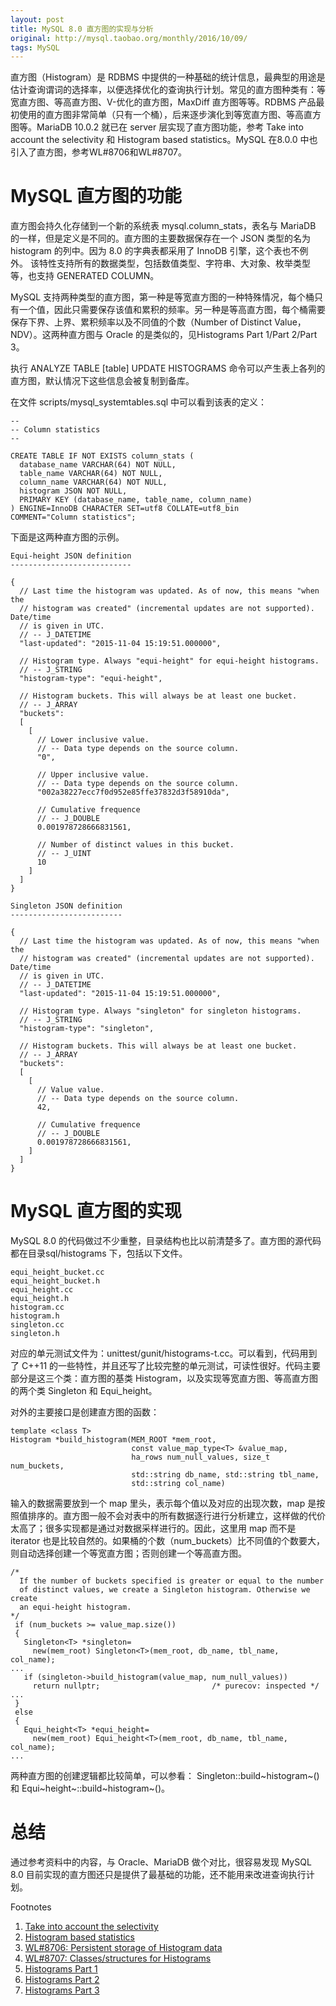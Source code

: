 ```yaml
---
layout: post
title: MySQL 8.0 直方图的实现与分析
original: http://mysql.taobao.org/monthly/2016/10/09/
tags: MySQL
---
```


直方图（Histogram）是 RDBMS 中提供的一种基础的统计信息，最典型的用途是估计查询谓词的选择率，以便选择优化的查询执行计划。常见的直方图种类有：等宽直方图、等高直方图、V-优化的直方图，MaxDiff 直方图等等。RDBMS 产品最初使用的直方图非常简单（只有一个桶），后来逐步演化到等宽直方图、等高直方图等。MariaDB 10.0.2 就已在 server 层实现了直方图功能，参考 Take into account the selectivity 和 Histogram based statistics。MySQL 在8.0.0 中也引入了直方图，参考WL#8706和WL#8707。

# MySQL 直方图的功能

直方图会持久化存储到一个新的系统表 mysql.column_stats，表名与 MariaDB 的一样，但是定义是不同的。直方图的主要数据保存在一个 JSON 类型的名为 histogram 的列中。因为 8.0 的字典表都采用了 InnoDB 引擎，这个表也不例外。 该特性支持所有的数据类型，包括数值类型、字符串、大对象、枚举类型等，也支持 GENERATED COLUMN。

MySQL 支持两种类型的直方图，第一种是等宽直方图的一种特殊情况，每个桶只有一个值，因此只需要保存该值和累积的频率。另一种是等高直方图，每个桶需要保存下界、上界、累积频率以及不同值的个数（Number of Distinct Value，NDV）。这两种直方图与 Oracle 的是类似的，见Histograms Part 1/Part 2/Part 3。

执行 ANALYZE TABLE [table] UPDATE HISTOGRAMS 命令可以产生表上各列的直方图，默认情况下这些信息会被复制到备库。

在文件 scripts/mysql_systemtables.sql 中可以看到该表的定义：

```
--
-- Column statistics
--

CREATE TABLE IF NOT EXISTS column_stats (
  database_name VARCHAR(64) NOT NULL,
  table_name VARCHAR(64) NOT NULL,
  column_name VARCHAR(64) NOT NULL,
  histogram JSON NOT NULL,
  PRIMARY KEY (database_name, table_name, column_name)
) ENGINE=InnoDB CHARACTER SET=utf8 COLLATE=utf8_bin
COMMENT="Column statistics";
```

下面是这两种直方图的示例。

```
Equi-height JSON definition
---------------------------

{
  // Last time the histogram was updated. As of now, this means "when the
  // histogram was created" (incremental updates are not supported). Date/time
  // is given in UTC.
  // -- J_DATETIME
  "last-updated": "2015-11-04 15:19:51.000000",

  // Histogram type. Always "equi-height" for equi-height histograms.
  // -- J_STRING
  "histogram-type": "equi-height",

  // Histogram buckets. This will always be at least one bucket.
  // -- J_ARRAY
  "buckets":
  [
    [
      // Lower inclusive value.
      // -- Data type depends on the source column.
      "0",

      // Upper inclusive value.
      // -- Data type depends on the source column.
      "002a38227ecc7f0d952e85ffe37832d3f58910da",

      // Cumulative frequence
      // -- J_DOUBLE
      0.001978728666831561,

      // Number of distinct values in this bucket.
      // -- J_UINT
      10
    ]
  ]
}

Singleton JSON definition
-------------------------

{
  // Last time the histogram was updated. As of now, this means "when the
  // histogram was created" (incremental updates are not supported). Date/time
  // is given in UTC.
  // -- J_DATETIME
  "last-updated": "2015-11-04 15:19:51.000000",

  // Histogram type. Always "singleton" for singleton histograms.
  // -- J_STRING
  "histogram-type": "singleton",

  // Histogram buckets. This will always be at least one bucket.
  // -- J_ARRAY
  "buckets":
  [
    [
      // Value value.
      // -- Data type depends on the source column.
      42,

      // Cumulative frequence
      // -- J_DOUBLE
      0.001978728666831561,
    ]
  ]
}
```

# MySQL 直方图的实现

MySQL 8.0 的代码做过不少重整，目录结构也比以前清楚多了。直方图的源代码都在目录sql/histograms 下，包括以下文件。

```
equi_height_bucket.cc
equi_height_bucket.h
equi_height.cc
equi_height.h
histogram.cc
histogram.h
singleton.cc
singleton.h
```

对应的单元测试文件为：unittest/gunit/histograms-t.cc。可以看到，代码用到了 C++11 的一些特性，并且还写了比较完整的单元测试，可读性很好。代码主要部分是这三个类：直方图的基类 Histogram，以及实现等宽直方图、等高直方图的两个类 Singleton 和 Equi_height。

对外的主要接口是创建直方图的函数：

```
template <class T>
Histogram *build_histogram(MEM_ROOT *mem_root,
                           const value_map_type<T> &value_map,
                           ha_rows num_null_values, size_t num_buckets,
                           std::string db_name, std::string tbl_name,
                           std::string col_name)
```

输入的数据需要放到一个 map 里头，表示每个值以及对应的出现次数，map 是按照值排序的。直方图一般不会对表中的所有数据逐行进行分析建立，这样做的代价太高了；很多实现都是通过对数据采样进行的。因此，这里用 map 而不是 iterator 也是比较自然的。如果桶的个数（num_buckets）比不同值的个数要大，则自动选择创建一个等宽直方图；否则创建一个等高直方图。

```
/*
  If the number of buckets specified is greater or equal to the number
  of distinct values, we create a Singleton histogram. Otherwise we create
  an equi-height histogram.
*/
 if (num_buckets >= value_map.size())
 {
   Singleton<T> *singleton=
     new(mem_root) Singleton<T>(mem_root, db_name, tbl_name, col_name);
...
   if (singleton->build_histogram(value_map, num_null_values))
     return nullptr;                         /* purecov: inspected */
...
 }
 else
 {
   Equi_height<T> *equi_height=
     new(mem_root) Equi_height<T>(mem_root, db_name, tbl_name, col_name);
...
```

两种直方图的创建逻辑都比较简单，可以参看： Singleton<T>::build~histogram~() 和 Equi~height~<T>::build~histogram~()。

# 总结

通过参考资料中的内容，与 Oracle、MariaDB 做个对比，很容易发现 MySQL 8.0 目前实现的直方图还只是提供了最基础的功能，还不能用来改进查询执行计划。

Footnotes
1. [Take into account the selectivity](https://jira.mariadb.org/browse/MDEV-4145)
1. [Histogram based statistics](https://mariadb.com/kb/en/mariadb/histogram-based-statistics)
1. [WL#8706: Persistent storage of Histogram data](https://dev.mysql.com/worklog/task/?id=8706)
1. [WL#8707: Classes/structures for Histograms](https://dev.mysql.com/worklog/task/?id=8707)
1. [Histograms Part 1](http://allthingsoracle.com/histograms-part-1-why/)
1. [Histograms Part 2](http://allthingsoracle.com/histograms-pt-2/)
1. [Histograms Part 3](http://allthingsoracle.com/histograms-part-3-when/)

 
